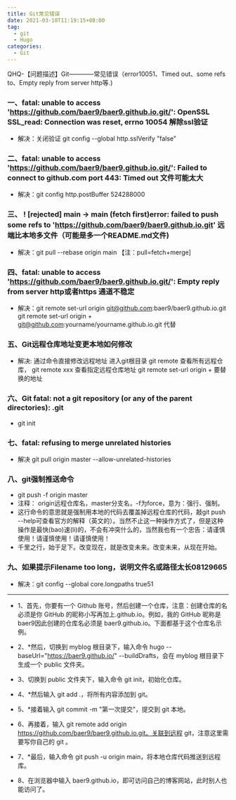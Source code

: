 ```yaml
---
title: Git常见错误
date: 2021-03-10T11:19:15+08:00
tag:
  - git
  - Hugo
categories:
  - Git
---
```


 QHQ-【问题描述】Git————常见错误（error10051、Timed out、some refs to、Empty reply from server http等.)
<!-- more -->

###  一、fatal: unable to access 'https://github.com/baer9/baer9.github.io.git/': OpenSSL SSL_read: Connection was reset, errno 10054 解除ssl验证

- 解决：关闭验证  git config --global http.sslVerify "false"

###  二、fatal: unable to access 'https://github.com/baer9/baer9.github.io.git/': Failed to connect to github.com port 443: Timed out  文件可能太大
- 解决：git config http.postBuffer 524288000

###  三、 ! [rejected]        main -> main (fetch first)error: failed to push some refs to 'https://github.com/baer9/baer9.github.io.git'  远端比本地多文件（可能是多一个README.md文件)
- 解决：git pull --rebase origin main  【注：pull=fetch+merge]

###  四、fatal: unable to access 'https://github.com/baer9/baer9.github.io.git/': Empty reply from server http或者https 通道不稳定
- 解决：git remote set-url origin git@github.com:baer9/baer9.github.io.git
  git remote set-url origin + git@github.com:yourname/yourname.github.io.git 代替

###  五、Git远程仓库地址变更本地如何修改
- 解决:    通过命令直接修改远程地址
  	        进入git根目录
        			git remote 查看所有远程仓库， git remote xxx 查看指定远程仓库地址
        			git remote set-url origin + 要替换的地址

### 六、Git  fatal: not a git repository (or any of the parent directories): .git

- git init

### 七、fatal: refusing to merge unrelated histories

- 解决 git pull origin master --allow-unrelated-histories

### 八、git强制推送命令

- git push -f origin master
- 注释： origin远程仓库名，master分支名，-f为force，意为：强行、强制。
- 这行命令的意思就是强制用本地的代码去覆盖掉远程仓库的代码，敲git push --help可查看官方的解释（英文的）。当然不止这一种操作方式了，但是这种操作是最快(bao)速(li)的，不会有冲突什么的，当然我也有一个忠告：请谨慎使用！请谨慎使用！请谨慎使用！
- 千里之行，始于足下。改变现在，就是改变未来。改变未来，从现在开始。

###  九、如果提示Filename too long，说明文件名或路径太长08129665

- 解决：git config --global core.longpaths true51

---

- 1、首先，你要有一个 Github 账号，然后创建一个仓库，注意：创建仓库的名必须是你 GitHub 的昵称小写再加上.github.io。例如，我的 GitHub 昵称是 baer9因此创建的仓库名必须是 baer9.github.io。下面都基于这个仓库名示例。

- 2、*然后，切换到 myblog 根目录下，输入命令 hugo --baseUrl="https://baer9.github.io/" --buildDrafts，会在 myblog 根目录下生成一个 public 文件夹。

- 3、切换到 public 文件夹下，输入命令 git init，初始化仓库。

- 4、*然后输入 git add .，将所有内容添加到 git。

- 5、*接着输入 git commit -m "第一次提交"，提交到 git 本地。

- 6、再接着，输入 git remote add origin https://github.com/baer9/baer9.github.io.git。关联到远程 git，注意这里需要写你自己的 git 。

- 7、*最后，输入命令 git push -u origin main，将本地仓库代码推送到远程库。

- 8、在浏览器中输入 baer9.github.io，即可访问自己的博客网站，此时别人也能访问了。

